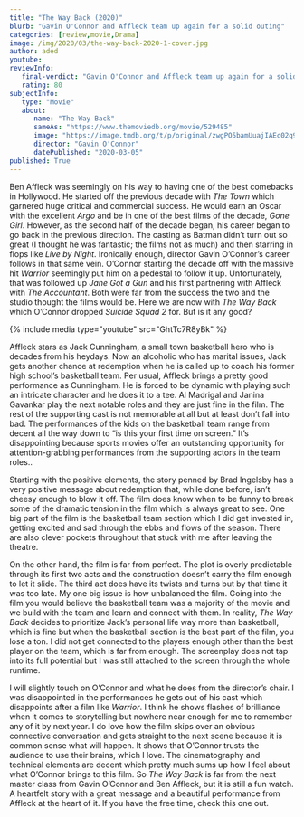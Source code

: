 ```yaml
---
title: "The Way Back (2020)"
blurb: "Gavin O'Connor and Affleck team up again for a solid outing"
categories: [review,movie,Drama]
image: /img/2020/03/the-way-back-2020-1-cover.jpg
author: aded
youtube: 
reviewInfo:
   final-verdict: "Gavin O'Connor and Affleck team up again for a solid outing"
   rating: 80
subjectInfo:
   type: "Movie"
   about:
      name: "The Way Back"
      sameAs: "https://www.themoviedb.org/movie/529485"
      image: "https://image.tmdb.org/t/p/original/zwgPO5bamUuajIAEc02q9XZ2qhq.jpg"
      director: "Gavin O'Connor"
      datePublished: "2020-03-05"
published: True
---
```



Ben Affleck was seemingly on his way to having one of the best comebacks in Hollywood. He started off the previous decade with *The Town* which garnered huge critical and commercial success. He would earn an Oscar with the excellent *Argo* and be in one of the best films of the decade, *Gone Girl*. However, as the second half of the decade began, his career began to go back in the previous direction. The casting as Batman didn’t turn out so great (I thought he was fantastic; the films not as much) and then starring in flops like *Live by Night*. Ironically enough, director Gavin O’Connor’s career follows in that same vein. O’Connor starting the decade off with the massive hit *Warrior* seemingly put him on a pedestal to follow it up. Unfortunately, that was followed up *Jane Got a Gun* and his first partnering with Affleck with *The Accountant*. Both were far from the success the two and the studio thought the films would be. Here we are now with *The Way Back* which O’Connor dropped *Suicide Squad 2* for. But is it any good?

{% include media type="youtube" src="GhtTc7R8yBk" %}

Affleck stars as Jack Cunningham, a small town basketball hero who is decades from his
heydays. Now an alcoholic who has marital issues, Jack gets another chance at redemption when he is called up to coach his former high school’s basketball team. Per usual, Affleck brings a pretty good performance as Cunningham. He is forced to be dynamic with playing such an
intricate character and he does it to a tee. Al Madrigal
and Janina Gavankar play the next notable roles and they are just fine in the film. The rest of the supporting cast is not memorable at all but at least don’t fall into bad. The performances of the kids on the basketball team range from decent all the way down to “is this your first time on screen.” It’s disappointing because sports movies offer an outstanding opportunity for attention-grabbing performances from the supporting actors in the team roles.. 

Starting with the positive elements, the story penned by Brad Ingelsby has a very positive message about redemption that, while done before, isn’t cheesy enough to blow it off. The film does know when to be funny to break some of the dramatic tension in the film which is always great to see. One big part of the film is the basketball team section which I did get invested in, getting excited and sad through the ebbs and flows of the season. There are also clever pockets throughout that stuck with me after leaving the theatre. 

On the other hand, the film is far from perfect. The plot is overly predictable through its first two acts and the construction doesn’t carry the film enough to let it slide. The third act does have its twists and turns but by that time it was too late. My one big issue is how unbalanced the film. Going into the film you would believe the basketball team was a majority of the movie and we build with the team and learn and connect with them. In reality, *The Way Back* decides to prioritize Jack’s personal life way more than basketball, which is fine but when the basketball section is the best part of the film, you lose a ton. I did not get connected to the players enough other than the best player on the team, which is far from enough. The screenplay does not tap into its full potential but I was still attached to the screen through the whole runtime.

I will slightly touch on O’Connor and what he does from the director’s chair. I was disappointed in the performances he gets out of his cast which disappoints after a film like *Warrior*. I think he shows flashes of brilliance when it comes to storytelling but nowhere near enough for me to remember any of it by next year. I do love how the film skips over an obvious connective conversation and gets straight to the next scene because it is common sense what will happen. It shows that O’Connor trusts the audience to use their brains, which I love. The cinematography and technical elements are decent which pretty much sums up how I feel about what O’Connor brings to this film. So *The Way Back* is far from the next master class from Gavin O’Connor and Ben Affleck, but it is still a fun watch. A heartfelt story with a great message and a beautiful performance from Affleck at the heart of it. If you have the free time, check this one out.
